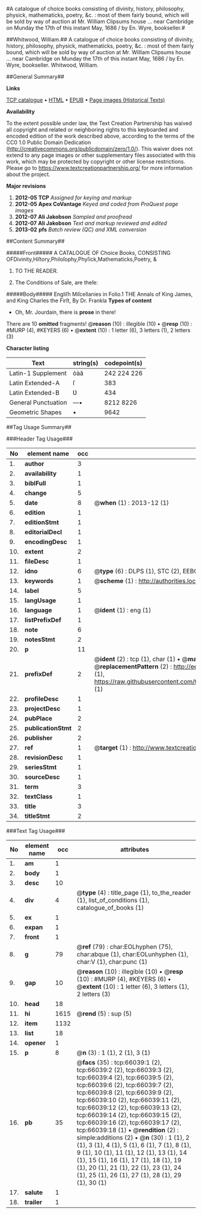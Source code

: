 #A catalogue of choice books consisting of divinity, history, philosophy, physick, mathematicks, poetry, &c. : most of them fairly bound, which will be sold by way of auction at Mr. William Clipsums house ... near Cambridge on Munday the 17th of this instant May, 1686 / by En. Wyre, bookseller.#

##Whitwood, William.##
A catalogue of choice books consisting of divinity, history, philosophy, physick, mathematicks, poetry, &c. : most of them fairly bound, which will be sold by way of auction at Mr. William Clipsums house ... near Cambridge on Munday the 17th of this instant May, 1686 / by En. Wyre, bookseller.
Whitwood, William.

##General Summary##

**Links**

[TCP catalogue](http://www.ota.ox.ac.uk/tcp/)  • 
[HTML](http://tei.it.ox.ac.uk/tcp/Texts-HTML/free/A65/A65956.html)  • 
[EPUB](http://tei.it.ox.ac.uk/tcp/Texts-EPUB/free/A65/A65956.epub) • 
[Page images (Historical Texts)](https://historicaltexts.jisc.ac.uk/eebo-12706686e)

**Availability**

To the extent possible under law, the Text Creation Partnership has waived all copyright and related or neighboring rights to this keyboarded and encoded edition of the work described above, according to the terms of the CC0 1.0 Public Domain Dedication (http://creativecommons.org/publicdomain/zero/1.0/). This waiver does not extend to any page images or other supplementary files associated with this work, which may be protected by copyright or other license restrictions. Please go to https://www.textcreationpartnership.org/ for more information about the project.

**Major revisions**

1. __2012-05__ __TCP__ *Assigned for keying and markup*
1. __2012-05__ __Apex CoVantage__ *Keyed and coded from ProQuest page images*
1. __2012-07__ __Ali Jakobson__ *Sampled and proofread*
1. __2012-07__ __Ali Jakobson__ *Text and markup reviewed and edited*
1. __2013-02__ __pfs__ *Batch review (QC) and XML conversion*

##Content Summary##

#####Front#####
A CATALOGUE OF Choice Books, CONSISTING OFDivinity,Hiſtory,Philoſophy,Phyſick,Mathematicks,Poetry, &
1. TO THE READER.

1. The Conditions of Sale, are theſe:

#####Body#####
Engliſh Miſcellanies in Folio.1 THE Annals of King James, and King Charles the Firſt, By Dr. Frankla
**Types of content**

  * Oh, Mr. Jourdain, there is **prose** in there!

There are 10 **omitted** fragments! 
 @__reason__ (10) : illegible (10)  •  @__resp__ (10) : #MURP (4), #KEYERS (6)  •  @__extent__ (10) : 1 letter (6), 3 letters (1), 2 letters (3)

**Character listing**


|Text|string(s)|codepoint(s)|
|---|---|---|
|Latin-1 Supplement|òàâ|242 224 226|
|Latin Extended-A|ſ|383|
|Latin Extended-B|Ʋ|434|
|General Punctuation|—•|8212 8226|
|Geometric Shapes|▪|9642|

##Tag Usage Summary##

###Header Tag Usage###

|No|element name|occ|attributes|
|---|---|---|---|
|1.|__author__|3||
|2.|__availability__|1||
|3.|__biblFull__|1||
|4.|__change__|5||
|5.|__date__|8| @__when__ (1) : 2013-12 (1)|
|6.|__edition__|1||
|7.|__editionStmt__|1||
|8.|__editorialDecl__|1||
|9.|__encodingDesc__|1||
|10.|__extent__|2||
|11.|__fileDesc__|1||
|12.|__idno__|6| @__type__ (6) : DLPS (1), STC (2), EEBO-CITATION (1), OCLC (1), VID (1)|
|13.|__keywords__|1| @__scheme__ (1) : http://authorities.loc.gov/ (1)|
|14.|__label__|5||
|15.|__langUsage__|1||
|16.|__language__|1| @__ident__ (1) : eng (1)|
|17.|__listPrefixDef__|1||
|18.|__note__|6||
|19.|__notesStmt__|2||
|20.|__p__|11||
|21.|__prefixDef__|2| @__ident__ (2) : tcp (1), char (1)  •  @__matchPattern__ (2) : ([0-9\-]+):([0-9IVX]+) (1), (.+) (1)  •  @__replacementPattern__ (2) : http://eebo.chadwyck.com/downloadtiff?vid=$1&page=$2 (1), https://raw.githubusercontent.com/textcreationpartnership/Texts/master/tcpchars.xml#$1 (1)|
|22.|__profileDesc__|1||
|23.|__projectDesc__|1||
|24.|__pubPlace__|2||
|25.|__publicationStmt__|2||
|26.|__publisher__|2||
|27.|__ref__|1| @__target__ (1) : http://www.textcreationpartnership.org/docs/. (1)|
|28.|__revisionDesc__|1||
|29.|__seriesStmt__|1||
|30.|__sourceDesc__|1||
|31.|__term__|3||
|32.|__textClass__|1||
|33.|__title__|3||
|34.|__titleStmt__|2||


###Text Tag Usage###

|No|element name|occ|attributes|
|---|---|---|---|
|1.|__am__|1||
|2.|__body__|1||
|3.|__desc__|10||
|4.|__div__|4| @__type__ (4) : title_page (1), to_the_reader (1), list_of_conditions (1), catalogue_of_books (1)|
|5.|__ex__|1||
|6.|__expan__|1||
|7.|__front__|1||
|8.|__g__|79| @__ref__ (79) : char:EOLhyphen (75), char:abque (1), char:EOLunhyphen (1), char:V (1), char:punc (1)|
|9.|__gap__|10| @__reason__ (10) : illegible (10)  •  @__resp__ (10) : #MURP (4), #KEYERS (6)  •  @__extent__ (10) : 1 letter (6), 3 letters (1), 2 letters (3)|
|10.|__head__|18||
|11.|__hi__|1615| @__rend__ (5) : sup (5)|
|12.|__item__|1132||
|13.|__list__|18||
|14.|__opener__|1||
|15.|__p__|8| @__n__ (3) : 1 (1), 2 (1), 3 (1)|
|16.|__pb__|35| @__facs__ (35) : tcp:66039:1 (2), tcp:66039:2 (2), tcp:66039:3 (2), tcp:66039:4 (2), tcp:66039:5 (2), tcp:66039:6 (2), tcp:66039:7 (2), tcp:66039:8 (2), tcp:66039:9 (2), tcp:66039:10 (2), tcp:66039:11 (2), tcp:66039:12 (2), tcp:66039:13 (2), tcp:66039:14 (2), tcp:66039:15 (2), tcp:66039:16 (2), tcp:66039:17 (2), tcp:66039:18 (1)  •  @__rendition__ (2) : simple:additions (2)  •  @__n__ (30) : 1 (1), 2 (1), 3 (1), 4 (1), 5 (1), 6 (1), 7 (1), 8 (1), 9 (1), 10 (1), 11 (1), 12 (1), 13 (1), 14 (1), 15 (1), 16 (1), 17 (1), 18 (1), 19 (1), 20 (1), 21 (1), 22 (1), 23 (1), 24 (1), 25 (1), 26 (1), 27 (1), 28 (1), 29 (1), 30 (1)|
|17.|__salute__|1||
|18.|__trailer__|1||
